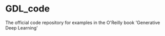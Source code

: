 # GDL_code
The official code repository for examples in the O'Reilly book 'Generative Deep Learning'
